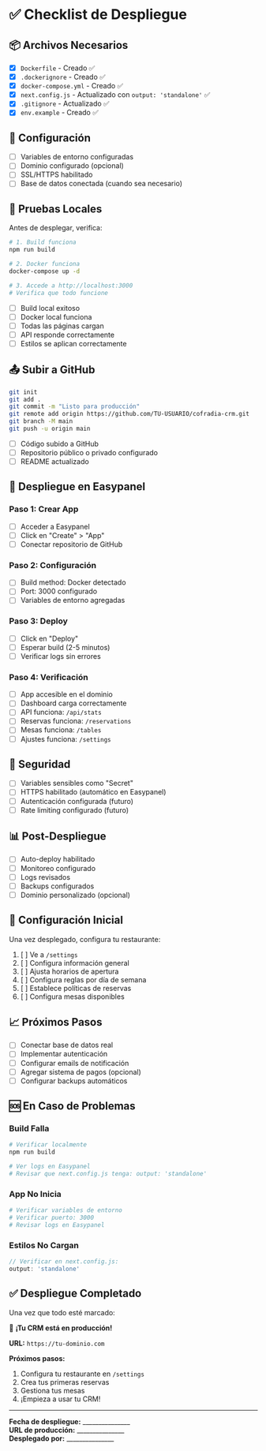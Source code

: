 # ✅ Checklist de Despliegue

## 📦 Archivos Necesarios

- [x] `Dockerfile` - Creado ✅
- [x] `.dockerignore` - Creado ✅
- [x] `docker-compose.yml` - Creado ✅
- [x] `next.config.js` - Actualizado con `output: 'standalone'` ✅
- [x] `.gitignore` - Actualizado ✅
- [x] `env.example` - Creado ✅

## 🔧 Configuración

- [ ] Variables de entorno configuradas
- [ ] Dominio configurado (opcional)
- [ ] SSL/HTTPS habilitado
- [ ] Base de datos conectada (cuando sea necesario)

## 🧪 Pruebas Locales

Antes de desplegar, verifica:

```bash
# 1. Build funciona
npm run build

# 2. Docker funciona
docker-compose up -d

# 3. Accede a http://localhost:3000
# Verifica que todo funcione
```

- [ ] Build local exitoso
- [ ] Docker local funciona
- [ ] Todas las páginas cargan
- [ ] API responde correctamente
- [ ] Estilos se aplican correctamente

## 📤 Subir a GitHub

```bash
git init
git add .
git commit -m "Listo para producción"
git remote add origin https://github.com/TU-USUARIO/cofradia-crm.git
git branch -M main
git push -u origin main
```

- [ ] Código subido a GitHub
- [ ] Repositorio público o privado configurado
- [ ] README actualizado

## 🚀 Despliegue en Easypanel

### Paso 1: Crear App
- [ ] Acceder a Easypanel
- [ ] Click en "Create" > "App"
- [ ] Conectar repositorio de GitHub

### Paso 2: Configuración
- [ ] Build method: Docker detectado
- [ ] Port: 3000 configurado
- [ ] Variables de entorno agregadas

### Paso 3: Deploy
- [ ] Click en "Deploy"
- [ ] Esperar build (2-5 minutos)
- [ ] Verificar logs sin errores

### Paso 4: Verificación
- [ ] App accesible en el dominio
- [ ] Dashboard carga correctamente
- [ ] API funciona: `/api/stats`
- [ ] Reservas funciona: `/reservations`
- [ ] Mesas funciona: `/tables`
- [ ] Ajustes funciona: `/settings`

## 🔐 Seguridad

- [ ] Variables sensibles como "Secret"
- [ ] HTTPS habilitado (automático en Easypanel)
- [ ] Autenticación configurada (futuro)
- [ ] Rate limiting configurado (futuro)

## 📊 Post-Despliegue

- [ ] Auto-deploy habilitado
- [ ] Monitoreo configurado
- [ ] Logs revisados
- [ ] Backups configurados
- [ ] Dominio personalizado (opcional)

## 🎯 Configuración Inicial

Una vez desplegado, configura tu restaurante:

1. [ ] Ve a `/settings`
2. [ ] Configura información general
3. [ ] Ajusta horarios de apertura
4. [ ] Configura reglas por día de semana
5. [ ] Establece políticas de reservas
6. [ ] Configura mesas disponibles

## 📈 Próximos Pasos

- [ ] Conectar base de datos real
- [ ] Implementar autenticación
- [ ] Configurar emails de notificación
- [ ] Agregar sistema de pagos (opcional)
- [ ] Configurar backups automáticos

## 🆘 En Caso de Problemas

### Build Falla
```bash
# Verificar localmente
npm run build

# Ver logs en Easypanel
# Revisar que next.config.js tenga: output: 'standalone'
```

### App No Inicia
```bash
# Verificar variables de entorno
# Verificar puerto: 3000
# Revisar logs en Easypanel
```

### Estilos No Cargan
```javascript
// Verificar en next.config.js:
output: 'standalone'
```

## ✅ Despliegue Completado

Una vez que todo esté marcado:

🎉 **¡Tu CRM está en producción!**

**URL:** `https://tu-dominio.com`

**Próximos pasos:**
1. Configura tu restaurante en `/settings`
2. Crea tus primeras reservas
3. Gestiona tus mesas
4. ¡Empieza a usar tu CRM!

---

**Fecha de despliegue:** _______________  
**URL de producción:** _______________  
**Desplegado por:** _______________


